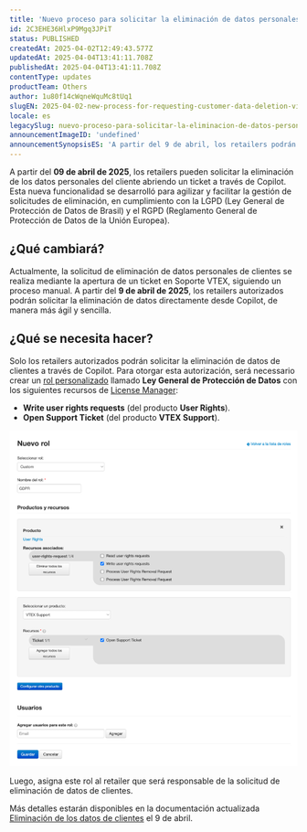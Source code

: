 ```yaml
---
title: 'Nuevo proceso para solicitar la eliminación de datos personales vía Copilot'
id: 2C3EHE36HlxP9Mgq3JPiT
status: PUBLISHED
createdAt: 2025-04-02T12:49:43.577Z
updatedAt: 2025-04-04T13:41:11.708Z
publishedAt: 2025-04-04T13:41:11.708Z
contentType: updates
productTeam: Others
author: 1u80f14cWqneWquMc8tUq1
slugEN: 2025-04-02-new-process-for-requesting-customer-data-deletion-via-copilot
locale: es
legacySlug: nuevo-proceso-para-solicitar-la-eliminacion-de-datos-personales-via-copilot
announcementImageID: 'undefined'
announcementSynopsisES: 'A partir del 9 de abril, los retailers podrán solicitar la eliminación de datos de clientes directamente vía Copilot.'
---
```


A partir del **09 de abril de 2025**, los retailers pueden solicitar la eliminación de los datos personales del cliente abriendo un ticket a través de Copilot. Esta nueva funcionalidad se desarrolló para agilizar y facilitar la gestión de solicitudes de eliminación, en cumplimiento con la LGPD (Ley General de Protección de Datos de Brasil) y el RGPD (Reglamento General de Protección de Datos de la Unión Europea).

## ¿Qué cambiará?

Actualmente, la solicitud de eliminación de datos personales de clientes se realiza mediante la apertura de un ticket en Soporte VTEX, siguiendo un proceso manual. A partir del **9 de abril de 2025**, los retailers autorizados podrán solicitar la eliminación de datos directamente desde Copilot, de manera más ágil y sencilla. 

## ¿Qué se necesita hacer?

Solo los retailers autorizados podrán solicitar la eliminación de datos de clientes a través de Copilot. Para otorgar esta autorización, será necessario crear un [rol personalizado](https://help.vtex.com/es/tutorial/criar-perfil-de-acesso) llamado **Ley General de Protección de Datos** con los siguientes recursos de [License Manager](https://help.vtex.com/es/tutorial/license-manager-resources):
- **Write user rights requests** (del producto **User Rights**).
- **Open Support Ticket** (del producto **VTEX Support**).

![perfil-de-acesso-gdpr](https://raw.githubusercontent.com/vtexdocs/help-center-content/refs/heads/main/docs/es/announcements/2025/abril/2025-04-02-nuevo-proceso-para-solicitar-la-eliminacion-de-datos-personales-via-copilot_1.jpg)

Luego, asigna este rol al retailer que será responsable de la solicitud de eliminación de datos de clientes.

Más detalles estarán disponibles en la documentación actualizada [Eliminación de los datos de clientes](https://help.vtex.com/es/tutorial/erasing-customer-data--1R9Fn7A06Ifj4R9YD4JTKU) el 9 de abril.

